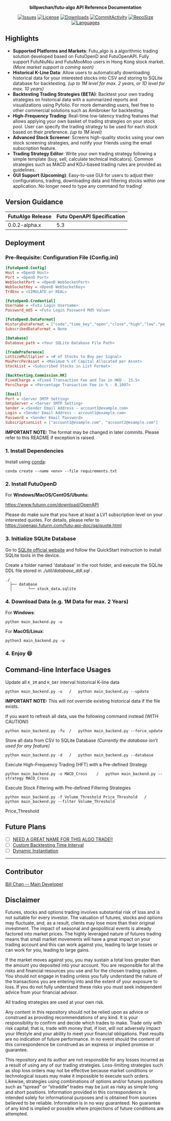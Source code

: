 <div align="center">

**billpwchan/futu-algo API Reference Documentation**

[![Issues](https://img.shields.io/github/issues/billpwchan/futu_algo?style=for-the-badge)](https://github.com/billpwchan/futu_algo/issues)
[![License](https://img.shields.io/github/license/billpwchan/futu_algo?style=for-the-badge)](https://github.com/billpwchan/futu_algo/blob/master/LICENSE)
[![Downloads](https://img.shields.io/github/downloads/billpwchan/futu_algo/total?style=for-the-badge)](https://github.com/billpwchan/futu_algo)
[![CommitActivity](https://img.shields.io/github/commit-activity/y/billpwchan/futu_algo?style=for-the-badge)](https://github.com/billpwchan/futu_algo/commits/master)
[![RepoSize](https://img.shields.io/github/repo-size/billpwchan/futu_algo?style=for-the-badge)](https://github.com/billpwchan/futu_algo)
[![Languages](https://img.shields.io/github/languages/top/billpwchan/futu_algo?style=for-the-badge)](https://github.com/billpwchan/futu_algo)

</div>

## Highlights

- **Supported Platforms and Markets**: Futu_algo is a algorithmic trading solution developed based on FutuOpenD and
  FutuOpenAPI. Fully support FutuNiuNiu and FutuMooMoo users in Hong Kong stock market. *(More market support is coming
  soon)*
- **Historical K-Line Data**: Allow users to automatically downloading historical data for your interested stocks into
  CSV and storing to SQLite database for backtesting. *(up to 1M level for max. 2 years, or 1D level for max. 10 years)*
- **Backtesting Trading Strategies (BETA)**: Backtest your own trading strategies on historical data with a summarized
  reports and visualizations using Pyfolio. For more demanding users, feel free to other commercial solutions such as
  Amibroker for backtesting.
- **High-Frequency Trading**: Real-time low-latency trading features that allows applying your own basket of trading
  strategies on your stock pool. User can specify the trading strategy to be used for each stock based on their
  preference. *(up to 1M level)*
- **Advanced Stock Screener**: Screens high-quality stocks using your own stock screening strategies, and notify your
  friends using the email subscription feature.
- **Trading Strategy Editor**: Write your own trading strategy following a simple template (buy, sell, calculate
  technical indicators). Common strategies such as MACD and KDJ-based trading rules are provided as guidelines.
- **GUI Support (Upcoming)**: Easy-to-use GUI for users to adjust their configurations, trading, downloading data and
  filtering stocks within one application. No longer need to type any command for trading!

## Version Guidance

| FutuAlgo Release | Futu OpenAPI Specification |
|:-----------------|:---------------------------|
| 0.0.2-alpha.x    | 5.3                        |

## Deployment

### Pre-Requisite: Configuration File (Config.ini)

```ini
[FutuOpenD.Config]
Host = <OpenD Host>
Port = <OpenD Port>
WebSocketPort = <OpenD WebSocketPort>
WebSocketKey = <OpenD WebSocketKey>
TrdEnv = <SIMULATE or REAL>

[FutuOpenD.Credential]
Username = <Futu Login Username>
Password_md5 = <Futu Login Password Md5 Value>

[FutuOpenD.DataFormat]
HistoryDataFormat = ["code","time_key","open","close","high","low","pe_ratio","turnover_rate","volume","turnover","change_rate","last_close"]
SubscribedDataFormat = None

[Database]
Database_path = <Your SQLite Database File Path>

[TradePreference]
LotSizeMultiplier = <# of Stocks to Buy per Signal>
MaxPercPerAsset = <Maximum % of Capital Allocated per Asset>
StockList = <Subscribed Stocks in List Format>

[Backtesting.Commission.HK]
FixedCharge = <Fixed Transaction Fee and Tax in HKD - 15.5>
PercCharge = <Percentage Transaction Fee in % - 0.1097>

[Email]
Port = <Server SMTP Setting>
SmtpServer = <Server SMTP Setting>
Sender = <Sender Email Address - account1@example.com>
Login = <Sender Email Address - account1@example.com>
Password = <Sender Email Password>
SubscriptionList = ["account1@example.com", "account2@example.com"]
```

**IMPORTANT NOTE:** The format may be changed in later commits. Please refer to this README if exception is raised.

### 1. Install Dependencies

Install using [conda](https://docs.conda.io/en/latest/):

    conda create --name <env> --file requirements.txt

### 2. Install FutuOpenD

For **Windows/MacOS/CentOS/Ubuntu**:

https://www.futunn.com/download/OpenAPI

Please do make sure that you have at least a LV1 subscription level on your interested quotes. For details, please refer
to https://openapi.futunn.com/futu-api-doc/qa/quote.html

### 3. Initialize SQLite Database

Go to [SQLite official website](https://www.sqlite.org/quickstart.html) and follow the QuickStart instruction to install
SQLite tools in the device.

Create a folder named 'database' in the root folder, and execute the SQLite DDL file stored in *./util/database_ddl.sql*
.

```
./
  ├── database
  │       └── stock_data.sqlite
```

### 4. Download Data (e.g. 1M Data for max. 2 Years)

For **Windows**:

    python main_backend.py -u

For **MacOS/Linux**:

    python3 main_backend.py -u

### 4. Enjoy :smile:

## Command-line Interface Usages

Update all `K_1M` and `K_DAY` interval historical K-line data

    python main_backend.py -u   /   python main_backend.py --update

**IMPORTANT NOTE:** This will not override existing historical data if the file exists.

If you want to refresh all data, use the following command instead (WITH CAUTION!)

    python main_backend.py -fu  /   python main_backend.py --force_update

Store all data from CSV to SQLite Database *(Currently the database isn't used for any feature)*

    python main_backend.py -d   /   python main_backend.py --database

Execute High-Frequency Trading (HFT) with a Pre-defined Strategy

    python main_backend.py -s MACD_Cross    /   python main_backend.py --strategy MACD_Cross

Execute Stock Filtering with Pre-defined Filtering Strategies

    python main_backend.py -f Volume_Threshold Price_Threshold   /   python main_backend.py --filter Volume_Threshold 

Price_Threshold

## Future Plans

- [ ] [NEED A GREAT NAME FOR THIS ALGO TRADE!!](https://github.com/billpwchan/futu_algo/issues/23)
- [ ] [Custom Backtesting Time Interval]()
- [ ] [Dynamic Instantiation](https://github.com/billpwchan/futu_algo/issues/18)

-----------

## Contributor

[Bill Chan -- Main Developer](https://github.com/billpwchan/)

## Disclaimer

Futures, stocks and options trading involves substantial risk of loss and is not suitable for every investor. The
valuation of futures, stocks and options may fluctuate, and, as a result, clients may lose more than their original
investment. The impact of seasonal and geopolitical events is already factored into market prices. The highly leveraged
nature of futures trading means that small market movements will have a great impact on your trading account and this
can work against you, leading to large losses or can work for you, leading to large gains.

If the market moves against you, you may sustain a total loss greater than the amount you deposited into your account.
You are responsible for all the risks and financial resources you use and for the chosen trading system. You should not
engage in trading unless you fully understand the nature of the transactions you are entering into and the extent of
your exposure to loss. If you do not fully understand these risks you must seek independent advice from your financial
advisor.

All trading strategies are used at your own risk.

Any content in this repository should not be relied upon as advice or construed as providing recommendations of any
kind. It is your responsibility to confirm and decide which trades to make. Trade only with risk capital; that is, trade
with money that, if lost, will not adversely impact your lifestyle and your ability to meet your financial obligations.
Past results are no indication of future performance. In no event should the content of this correspondence be construed
as an express or implied promise or guarantee.

This repository and its author are not responsible for any losses incurred as a result of using any of our trading
strategies. Loss-limiting strategies such as stop loss orders may not be effective because market conditions or
technological issues may make it impossible to execute such orders. Likewise, strategies using combinations of options
and/or futures positions such as “spread” or “straddle” trades may be just as risky as simple long and short positions.
Information provided in this correspondence is intended solely for informational purposes and is obtained from sources
believed to be reliable. Information is in no way guaranteed. No guarantee of any kind is implied or possible where
projections of future conditions are attempted.

